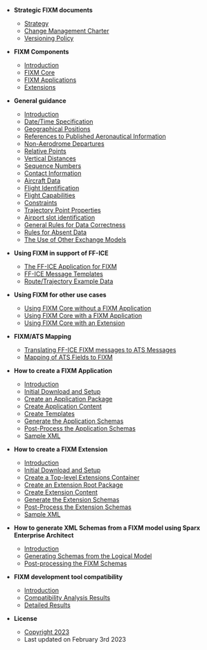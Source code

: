 - **Strategic FIXM documents**
  - [Strategy](strategic-docs/strategy.md)
  - [Change Management Charter](strategic-docs/charter.md)
  - [Versioning Policy](strategic-docs/versioning_policy.md)


- **FIXM Components**
  - [Introduction](general-guidance/fixm-components-introduction.md)
  - [FIXM Core](general-guidance/fixm-core.md)
  - [FIXM Applications](general-guidance/applications.md)
  - [Extensions](general-guidance/extensions.md)


- **General guidance**
  - [Introduction](general-guidance/introduction.md)
  - [Date/Time Specification](general-guidance/date-time-specification.md)
  - [Geographical Positions](general-guidance/geographical-positions.md)
  - [References to Published Aeronautical Information](general-guidance/references-to-published-aeronautical-information.md)
  - [Non-Aerodrome Departures](general-guidance/non-aerodrome-departures.md)
  - [Relative Points](general-guidance/relative-points.md)
  - [Vertical Distances](general-guidance/vertical-distances.md)
  - [Sequence Numbers](general-guidance/sequence-numbers.md)
  - [Contact Information](general-guidance/contact-information.md)
  - [Aircraft Data](general-guidance/aircraft_data.md)
  - [Flight Identification](general-guidance/flight_identification.md)
  - [Flight Capabilities](general-guidance/flight_capabilities.md)
  - [Constraints](general-guidance/constraints.md)
  - [Trajectory Point Properties](general-guidance/trajectory-point-properties.md)
  - [Airport slot identification](general-guidance/airport_slot.md)
  - [General Rules for Data Correctness](general-guidance/general-rules-for-data-correctness.md)
  - [Rules for Absent Data](general-guidance/rules-for-absent-data.md)
  - [The Use of Other Exchange Models](general-guidance/the-use-of-other-exchange-models.md)


- **Using FIXM in support of FF-ICE**
  - [The FF-ICE Application for FIXM](fixm-in-support-of-ffice/ffice-application-for-fixm.md)
  - [FF-ICE Message Templates](fixm-in-support-of-ffice/message-templates.md)
  - [Route/Trajectory Example Data](fixm-in-support-of-ffice/example_data.md)


- **Using FIXM for other use cases**
  - [Using FIXM Core without a FIXM Application](fixm-for-other-use-cases/using-fixm-core-without-an-application.md)
  - [Using FIXM Core with a FIXM Application](fixm-for-other-use-cases/using-fixm-core-with-an-application.md)
  - [Using FIXM Core with an Extension](fixm-for-other-use-cases/using-fixm-core-with-an-extension.md)


- **FIXM/ATS Mapping**
  - [Translating FF-ICE FIXM messages to ATS Messages](ats-message-to-fixm-mapping/translating-ffice-fixm-messages-to-ats-messages.md)
  - [Mapping of ATS Fields to FIXM](ats-message-to-fixm-mapping/mapping-of-ats-fields-to-fixm.md)


- **How to create a FIXM Application**
  - [Introduction](how-to-create-application/introduction.md) 
  - [Initial Download and Setup](how-to-create-application/initial-download-and-setup.md)
  - [Create an Application Package](how-to-create-application/create-an-application-package.md)
  - [Create Application Content](how-to-create-application/create-application-content.md)
  - [Create Templates](how-to-create-application/create-templates.md)
  - [Generate the Application Schemas](how-to-create-application/generate-the-application-schemas.md)
  - [Post-Process the Application Schemas](how-to-create-application/post-process-the-application-schemas.md)
  - [Sample XML](how-to-create-application/sample-xml.md)


- **How to create a FIXM Extension**
  - [Introduction](how-to-create-fixm-extension/introduction.md) 
  - [Initial Download and Setup](how-to-create-fixm-extension/initial-download-and-setup.md)
  - [Create a Top-level Extensions Container](how-to-create-fixm-extension/create-top-level-extensions-container.md)
  - [Create an Extension Root Package](how-to-create-fixm-extension/create-an-extension-root-package.md)
  - [Create Extension Content](how-to-create-fixm-extension/create-extension-content.md)
  - [Generate the Extension Schemas](how-to-create-fixm-extension/generate-extension-schemas.md)
  - [Post-Process the Extension Schemas](how-to-create-fixm-extension/post-process-extension-schemas.md)
  - [Sample XML](how-to-create-fixm-extension/sample-xml.md)


- **How to generate XML Schemas from a FIXM model using Sparx Enterprise Architect**
  - [Introduction](how-to-generate-xml-schemas/introduction.md) 
  - [Generating Schemas from the Logical Model](how-to-generate-xml-schemas/generating-schemas-from-the-logical-model.md)
  - [Post-processing the FIXM Schemas](how-to-generate-xml-schemas/post-processing-the-fixm-schemas.md)


- **FIXM development tool compatibility**
  - [Introduction](fixm-development-tool-compatibility/introduction.md)
  - [Compatibility Analysis Results](fixm-development-tool-compatibility/compatibility-analysis-results.md)
  - [Detailed Results](fixm-development-tool-compatibility/detailed-results.md)


- **License**
  - [Copyright 2023](https://fixm.aero/disclaimer.html)
  - Last updated on February 3rd 2023

